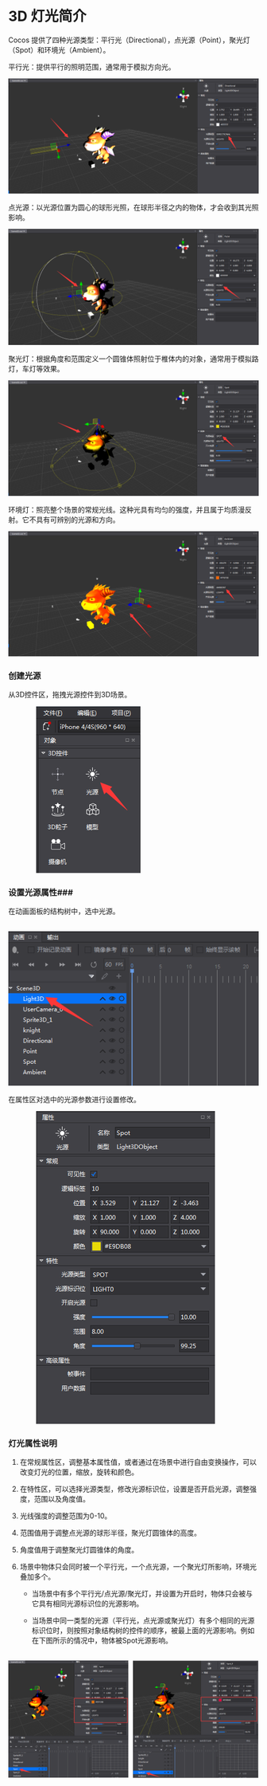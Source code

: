 # 3D 灯光简介 #

Cocos 提供了四种光源类型：平行光（Directional），点光源（Point），聚光灯（Spot）和环境光（Ambient）。

平行光：提供平行的照明范围，通常用于模拟方向光。

![image](res/image0005.png)

点光源：以光源位置为圆心的球形光照，在球形半径之内的物体，才会收到其光照影响。

![image](res/image0006.png)

聚光灯：根据角度和范围定义一个圆锥体照射位于椎体内的对象，通常用于模拟路灯，车灯等效果。

![image](res/image0007.png)

环境灯：照亮整个场景的常规光线。这种光具有均匀的强度，并且属于均质漫反射。它不具有可辨别的光源和方向。

![image](res/image0008.png)

### 创建光源 ###

从3D控件区，拖拽光源控件到3D场景。

&emsp;&emsp;&emsp;&emsp;![image](res/image0001.png)

### 设置光源属性###

在动画面板的结构树中，选中光源。

&emsp;&emsp;&emsp;&emsp;![image](res/image0003.png)

在属性区对选中的光源参数进行设置修改。

&emsp;&emsp;&emsp;&emsp;![image](res/image0004.png)

### 灯光属性说明 ###

1. 在常规属性区，调整基本属性值，或者通过在场景中进行自由变换操作，可以改变灯光的位置，缩放，旋转和颜色。

2. 在特性区，可以选择光源类型，修改光源标识位，设置是否开启光源，调整强度，范围以及角度值。

3. 光线强度的调整范围为0-10。

4. 范围值用于调整点光源的球形半径，聚光灯圆锥体的高度。

5. 角度值用于调整聚光灯圆锥体的角度。

6. 场景中物体只会同时被一个平行光，一个点光源，一个聚光灯所影响，环境光叠加多个。

    - 当场景中有多个平行光/点光源/聚光灯，并设置为开启时，物体只会被与它具有相同光源标识位的光源影响。

    - 当场景中同一类型的光源（平行光，点光源或聚光灯）有多个相同的光源标识位时，则按照对象结构树的控件的顺序，被最上面的光源影响。例如在下图所示的情况中，物体被Spot光源影响。 

&emsp;&emsp;![image](res/image0010.png)